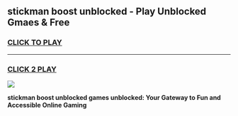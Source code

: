 
## stickman boost unblocked - Play Unblocked Gmaes & Free
<h3>
<a href="https://news.freeplayer.one?title=stickman_boost_unblocked&ref=23F">CLICK TO PLAY</a></h3>
<hr>

<h3>
<a href="https://news.freeplayer.one?title=stickman_boost_unblocked&ref=23F">CLICK 2 PLAY</a>
  
</h3>

<a href="https://news.freeplayer.one?title=stickman_boost_unblocked&ref=23F/"><img src="https://clearcache.store/games.png"></a>


**stickman boost unblocked games unblocked: Your Gateway to Fun and Accessible Online Gaming**
